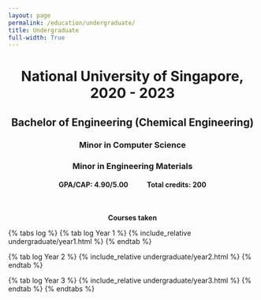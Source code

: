 ```yaml
---
layout: page
permalink: /education/undergraduate/
title: Undergraduate
full-width: True
---
```


<h1 style="text-align: center;">National University of Singapore, 2020 - 2023</h1>
<h2 style="text-align: center;"> Bachelor of Engineering (Chemical Engineering)</h2>
<h3 style="text-align: center;"> Minor in Computer Science</h3>
<h3 style="text-align: center;"> Minor in Engineering Materials</h3>  
<h4 style="text-align: center;"> GPA/CAP: 4.90/5.00 &emsp; &emsp; Total credits: 200</h4>  
&nbsp;
<p style="text-align: center;"><b>Courses taken</b></p>
{% tabs log %}
{% tab log Year 1 %}
{% include_relative undergraduate/year1.html %}
{% endtab %}

{% tab log Year 2 %}
{% include_relative undergraduate/year2.html %}
{% endtab %}

{% tab log Year 3 %}
{% include_relative undergraduate/year3.html %}
{% endtab %}
{% endtabs %}

<script src="/assets/js/tabs.js"></script>

<style>
    .tab {
    display: flex;
    flex-wrap: wrap;
    padding: 0;
    list-style: none;
    width: 500px;
    margin: 0 auto;
    justify-content: center;
}

.tab > * {
    flex: none;
    padding-left: 20px;
    position: relative;
}

.tab > * > a {
    display: block;
    text-align: center;
    padding: 9px 20px;
    color: #999;
    border-bottom: 2px solid transparent;
    border-bottom-color: transparent;
    text-transform: uppercase;
    transition: color .1s ease-in-out;
    line-height: 20px;
}

.tab > .active > a {
    color:#222;
    border-color: #1e87f0;
}

.tab > li > a {
    text-decoration: none;
    cursor: pointer;
}

.tab-content {
    padding: 0;
}

.tab-content > li {
    display: none;
}
.tab-content > li.active {
    display: initial;
}
</style>